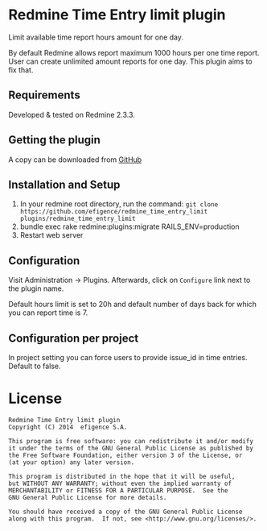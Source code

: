 # Redmine Time Entry limit plugin

Limit available time report hours amount for one day.

By default Redmine allows report maximum 1000 hours per one time report.
User can create unlimited amount reports for one day.
This plugin aims to fix that.

## Requirements

Developed & tested on Redmine 2.3.3.

## Getting the plugin

A copy can be downloaded from [GitHub]( https://github.com/efigence/redmine_time_entry_limit )

## Installation and Setup

1. In your redmine root directory, run the command: `git clone https://github.com/efigence/redmine_time_entry_limit plugins/redmine_time_entry_limit`
2. bundle exec rake redmine:plugins:migrate RAILS_ENV=production
3. Restart web server

## Configuration

Visit Administration -> Plugins. Afterwards, click on `Configure` link next to the plugin name.

Default hours limit is set to 20h and default number of days back for which you can report time is 7.

## Configuration per project

In project setting you can force users to provide issue_id in time entries. Default to false.

# License

    Redmine Time Entry limit plugin
    Copyright (C) 2014  efigence S.A.

    This program is free software: you can redistribute it and/or modify
    it under the terms of the GNU General Public License as published by
    the Free Software Foundation, either version 3 of the License, or
    (at your option) any later version.

    This program is distributed in the hope that it will be useful,
    but WITHOUT ANY WARRANTY; without even the implied warranty of
    MERCHANTABILITY or FITNESS FOR A PARTICULAR PURPOSE.  See the
    GNU General Public License for more details.

    You should have received a copy of the GNU General Public License
    along with this program.  If not, see <http://www.gnu.org/licenses/>.
